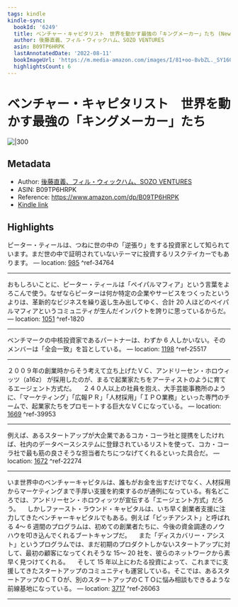 ```yaml
---
tags: kindle
kindle-sync:
  bookId: '6249'
  title: ベンチャー・キャピタリスト　世界を動かす最強の「キングメーカー」たち (NewsPicksパブリッシング)
  author: 後藤直義、フィル・ウィックハム、SOZO VENTURES
  asin: B09TP6HRPK
  lastAnnotatedDate: '2022-08-11'
  bookImageUrl: 'https://m.media-amazon.com/images/I/81+oo-BvbZL._SY160.jpg'
  highlightsCount: 6
---
```


# ベンチャー・キャピタリスト　世界を動かす最強の「キングメーカー」たち
![|300](https://m.media-amazon.com/images/I/81+oo-BvbZL.jpg)
## Metadata
* Author: [後藤直義、フィル・ウィックハム、SOZO VENTURES](https://www.amazon.comundefined)
* ASIN: B09TP6HRPK
* Reference: https://www.amazon.com/dp/B09TP6HRPK
* [Kindle link](kindle://book?action=open&asin=B09TP6HRPK)

## Highlights
ピーター・ティールは、つねに世の中の「逆張り」をする投資家として知られています。まだ世の中で証明されていないテーマに投資するリスクテイカーでもあります。 — location: [985](kindle://book?action=open&asin=B09TP6HRPK&location=985) ^ref-34764

---
おもしろいことに、ピーター・ティールは「ペイパルマフィア」という言葉をよろこんで使う。なぜならピーターは何か特定の企業やサービスをつくったというよりは、革新的なビジネスを繰り返し生み出してゆく、合計 20 人ほどのペイパルマフィアというコミュニティが生んだインパクトを誇りに思っているからだ。 — location: [1051](kindle://book?action=open&asin=B09TP6HRPK&location=1051) ^ref-1820

---
ベンチマークの中核投資家であるパートナーは、わずか 6 人しかいない。そのメンバーは「全会一致」を旨としている。 — location: [1198](kindle://book?action=open&asin=B09TP6HRPK&location=1198) ^ref-25517

---
２００９年の創業時からそう考えて立ち上げたＶＣ、アンドリーセン・ホロウィッツ（a16z） が採用したのが、まるで起業家たちをアーティストのように育てるエージェント方式だ。 　２４０人以上の社員を抱え、大手芸能事務所のように、「マーケティング」「広報ＰＲ」「人材採用」「ＩＰＯ業務」といった専門のチームで、起業家たちをプロモートする巨大なＶＣになっている。 — location: [1669](kindle://book?action=open&asin=B09TP6HRPK&location=1669) ^ref-39953

---
例えば、あるスタートアップが大企業であるコカ・コーラ社と提携をしたければ、社内のデータベースシステムに登録されているリストを使って、コカ・コーラ社で最も筋の良さそうな担当者たちにつなげてくれるといった具合だ。 — location: [1672](kindle://book?action=open&asin=B09TP6HRPK&location=1672) ^ref-22274

---
いま世界中のベンチャーキャピタルは、誰もがお金を出すだけでなく、人材採用からマーケティングまで手厚い支援を約束するのが通例になっている。有名どころでは、アンドリーセン・ホロウィッツが宣伝する「エージェント方式」だろう。 　しかしファースト・ラウンド・キャピタルは、いち早く創業者支援に注力してきたベンチャーキャピタルでもある。例えば「ピッチアシスト」と呼ばれる 4〜 6 週間のプログラムは、初めての創業者たちに、今後の資金調達のノウハウを叩き込んでくれるブートキャンプだ。 　また「ディスカバリー・アシスト」というプログラムでは、まだ初期のプロダクトしかないスタートアップに対して、最初の顧客になってくれそうな 15〜 20 社を、彼らのネットワークから素早く見つけてくれる。 　そして 15 年以上にわたる投資によって、これまでに支援してきたスタートアップのコミュニティも運営している。そこでは、あるスタートアップのＣＴＯが、別のスタートアップのＣＴＯに悩み相談もできるような前線基地になっている。 — location: [3717](kindle://book?action=open&asin=B09TP6HRPK&location=3717) ^ref-26063

---
